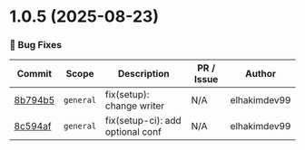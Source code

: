 # 1.0.5 (2025-08-23)

### 🐛 Bug Fixes

| Commit | Scope | Description | PR / Issue | Author |
|---|---|---|---|---|
| [8b794b5](https://github.com/AuthID-IAM-Identity-Provider/core/commit/8b794b5) | `general` | fix(setup): change writer | N/A | elhakimdev99 |
| [8c594af](https://github.com/AuthID-IAM-Identity-Provider/core/commit/8c594af) | `general` | fix(setup-ci): add optional conf | N/A | elhakimdev99 |

